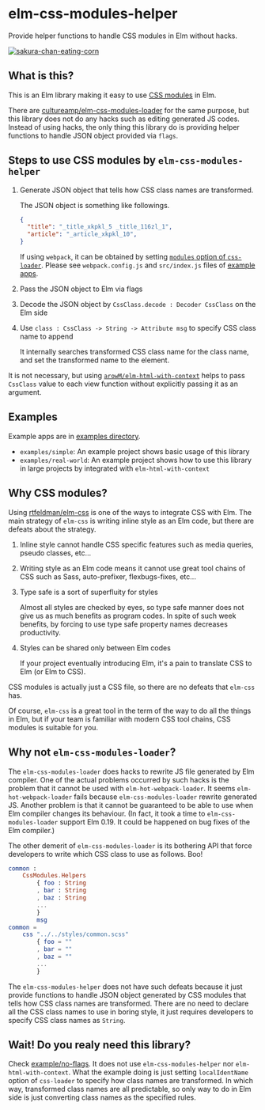 # elm-css-modules-helper

Provide helper functions to handle CSS modules in Elm without hacks.

[![sakura-chan-eating-corn](https://user-images.githubusercontent.com/1481749/46577944-349f6300-ca2d-11e8-92bd-c5efbdc9a13b.jpg)](https://twitter.com/hashtag/%E3%81%95%E3%81%8F%E3%82%89%E3%81%A1%E3%82%83%E3%82%93%E6%97%A5%E8%A8%98?src=hash)

## What is this?

This is an Elm library making it easy to use [CSS modules](https://github.com/css-modules/css-modules) in Elm.

There are [cultureamp/elm-css-modules-loader](https://github.com/cultureamp/elm-css-modules-loader/) for the same purpose, but this library does not do any hacks such as editing generated JS codes.
Instead of using hacks, the only thing this library do is providing helper functions to handle JSON object provided via `flags`.

## Steps to use CSS modules by `elm-css-modules-helper`

1. Generate JSON object that tells how CSS class names are transformed.

    The JSON object is something like followings.

    ```json
    {
      "title": "_title_xkpkl_5 _title_116zl_1",
      "article": "_article_xkpkl_10",
    }
    ```

    If using `webpack`, it can be obtained by setting [`modules` option of `css-loader`](https://github.com/webpack-contrib/css-loader#modules).
    Please see `webpack.config.js` and `src/index.js` files of [example apps](https://github.com/arowM/elm-css-modules-helper/tree/master/examples).

1. Pass the JSON object to Elm via flags
1. Decode the JSON object by `CssClass.decode : Decoder CssClass` on the Elm side
1. Use `class : CssClass -> String -> Attribute msg` to specify CSS class name to append

    It internally searches transformed CSS class name for the class name, and set the transformed name to the element.

It is not necessary, but using [`arowM/elm-html-with-context`](https://github.com/arowM/elm-html-with-context) helps to pass `CssClass` value to each view function without explicitly passing it as an argument.

## Examples

Example apps are in [examples directory](https://github.com/arowM/elm-css-modules-helper/tree/master/examples).

* `examples/simple`: An example project shows basic usage of this library
* `examples/real-world`: An example project shows how to use this library in large projects by integrated with `elm-html-with-context`

## Why CSS modules?

Using [rtfeldman/elm-css](https://github.com/rtfeldman/elm-css) is one of the ways to integrate CSS with Elm.
The main strategy of `elm-css` is writing inline style as an Elm code, but there are defeats about the strategy.

1. Inline style cannot handle CSS specific features such as media queries, pseudo classes, etc...
1. Writing style as an Elm code means it cannot use great tool chains of CSS such as Sass, auto-prefixer, flexbugs-fixes, etc...
1. Type safe is a sort of superfluity for styles

    Almost all styles are checked by eyes, so type safe manner does not give us as much benefits as program codes.
    In spite of such week benefits, by forcing to use type safe property names decreases productivity.

1. Styles can be shared only between Elm codes

    If your project eventually introducing Elm, it's a pain to translate CSS to Elm (or Elm to CSS).

CSS modules is actually just a CSS file, so there are no defeats that `elm-css` has.

Of course, `elm-css` is a great tool in the term of the way to do all the things in Elm, but if your team is familiar with modern CSS tool chains, CSS modules is suitable for you.

## Why not `elm-css-modules-loader`?

The `elm-css-modules-loader` does hacks to rewrite JS file generated by Elm compiler.
One of the actual problems occurred by such hacks is the problem that it cannot be used with `elm-hot-webpack-loader`.
It seems `elm-hot-webpack-loader` fails because `elm-css-modules-loader` rewrite generated JS.
Another problem is that it cannot be guaranteed to be able to use when Elm compiler changes its behaviour.
(In fact, it took a time to `elm-css-modules-loader` support Elm 0.19. It could be happened on bug fixes of the Elm compiler.)

The other demerit of `elm-css-modules-loader` is its bothering API that force developers to write which CSS class to use as follows.
Boo!

```elm
common :
    CssModules.Helpers
        { foo : String
        , bar : String
        , baz : String
        ...
        }
        msg
common =
    css "../../styles/common.scss"
        { foo = ""
        , bar = ""
        , baz = ""
        ...
        }
```

The `elm-css-modules-helper` does not have such defeats because it just provide functions to handle JSON object generated by CSS modules that tells how CSS class names are transformed.
There are no need to declare all the CSS class names to use in boring style, it just requires developers to specify CSS class names as `String`.

## Wait! Do you realy need this library?

Check [example/no-flags](https://github.com/arowM/elm-css-modules-helper/tree/master/examples/no-flags).
It does not use `elm-css-modules-helper` nor `elm-html-with-context`.
What the example doing is just setting `localIdentName` option of `css-loader` to specify how class names are transformed.
In which way, transformed class names are all predictable, so only way to do in Elm side is just converting class names as the specified rules.
